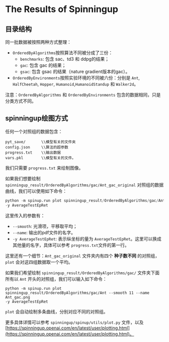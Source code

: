 # The Results of Spinningup

## 目录结构

同一批数据被按照两种方式整理：
- `OrderedByAlgorithms`按照算法不同被分成了三份：
    - `benchmarks`: 包含 sac、td3 和 ddpg的结果；
    - `gac`: 包含 gac 的结果；
    - `gsac`: 包含 gsac 的结果（nature gradient版本的gac）。
- `OrderedByEnvironments`按照实验环境的不同被六份：分别是 `Ant`, `HalfCheetah`, `Hopper`, `Humanoid`,`HumanoidStandup` 和 `Walker2d`。

注意：`OrderedByAlgorithms` 和 `OrderedByEnvironments` 包含的数据相同，只是分类方式不同。

## spinningup绘图方式

任何一个对照组的数据包含：

```
pyt_save/       \\模型有关的文件夹
config.json     \\算法的超参数
progress.txt    \\输出数据
vars.pkl        \\模型有关的文件。
```

我们只需要 `progress.txt` 来绘制图像。

如果我们想要绘制 `spinningup_result/OrderedByAlgorithms/gac/Ant_gac_original` 对照组的数据曲线，我们可以使用如下命令：

```python
python -m spinup.run plot spinningup_result/OrderedByAlgorithms/gac/Ant_gac_original --smooth 11 --name Ant_gac_original.png
-y AverageTestEpRet
```

这里传入的参数有：
- `--smooth`: 光滑项，平移取平均；
- `--name`: 输出的pdf文件的名字。
- `-y AverageTestEpRet`: 表示纵坐标的量为 `AverageTestEpRet`。这里可以换成其他量的名字，具体可以参考 `progress.txt`文件的第一行。

这里还有一个细节：`Ant_gac_original` 文件夹内有四个 **种子数不同** 的对照组，`plot` 会对这四组数据取一个平均。

如果我们希望绘制 `spinningup_result/OrderedByAlgorithms/gac/` 文件夹下面所有以 `Ant` 开头的对照组，我们可以输入如下命令：

```
python -m spinup.run plot spinningup_result/OrderedByAlgorithms/gac/Ant --smooth 11 --name Ant_gac.png
-y AverageTestEpRet
```

`plot` 会自动绘制多条曲线，分别对应不同的对照组。

更多具体详情可以参考 `spinningup/spinup/utils/plot.py` 文件，以及 [https://spinningup.openai.com/en/latest/user/plotting.html](https://spinningup.openai.com/en/latest/user/plotting.html)。

